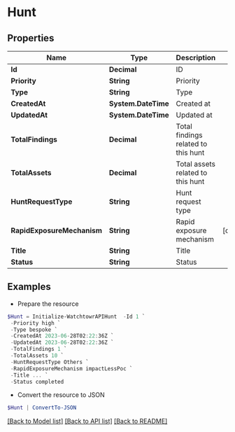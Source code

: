 # Hunt
## Properties

Name | Type | Description | Notes
------------ | ------------- | ------------- | -------------
**Id** | **Decimal** | ID | 
**Priority** | **String** | Priority | 
**Type** | **String** | Type | 
**CreatedAt** | **System.DateTime** | Created at | 
**UpdatedAt** | **System.DateTime** | Updated at | 
**TotalFindings** | **Decimal** | Total findings related to this hunt | 
**TotalAssets** | **Decimal** | Total assets related to this hunt | 
**HuntRequestType** | **String** | Hunt request type | 
**RapidExposureMechanism** | **String** | Rapid exposure mechanism | [optional] 
**Title** | **String** | Title | 
**Status** | **String** | Status | 

## Examples

- Prepare the resource
```powershell
$Hunt = Initialize-WatchtowrAPIHunt  -Id 1 `
 -Priority high `
 -Type bespoke `
 -CreatedAt 2023-06-28T02:22:36Z `
 -UpdatedAt 2023-06-28T02:22:36Z `
 -TotalFindings 1 `
 -TotalAssets 10 `
 -HuntRequestType Others `
 -RapidExposureMechanism impactLessPoc `
 -Title ... `
 -Status completed
```

- Convert the resource to JSON
```powershell
$Hunt | ConvertTo-JSON
```

[[Back to Model list]](../README.md#documentation-for-models) [[Back to API list]](../README.md#documentation-for-api-endpoints) [[Back to README]](../README.md)

